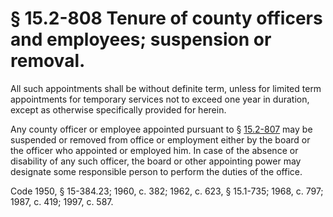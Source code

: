 # § 15.2-808 Tenure of county officers and employees; suspension or removal.

<p>All such appointments shall be without definite term, unless for limited term appointments for temporary services not to exceed one year in duration, except as otherwise specifically provided for herein.</p><p>Any county officer or employee appointed pursuant to § <a href='http://law.lis.virginia.gov/vacode/15.2-807/'>15.2-807</a> may be suspended or removed from office or employment either by the board or the officer who appointed or employed him. In case of the absence or disability of any such officer, the board or other appointing power may designate some responsible person to perform the duties of the office.</p><p>Code 1950, § 15-384.23; 1960, c. 382; 1962, c. 623, § 15.1-735; 1968, c. 797; 1987, c. 419; 1997, c. 587.</p>